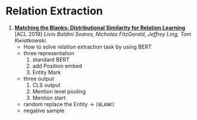 # Relation Extraction

1. [**Matching the Blanks: Distributional Similarity for Relation Learning**](https://github.com/iofu728/PaperRead/blob/master/paper/NLP/RelationExtraction/MatchingtheBlanks.pdf) [ACL 2019] _Livio Baldini Soares, Nicholas FitzGerald, Jeffrey Ling, Tom Kwiatkowski_.
   - How to solve relation extraction task by using BERT
   - three representation
     1. standard BERT
     2. add Position embed
     3. Entity Mark
   - three output
     1. CLS output
     2. Mention level pooling
     3. Mention start
   - random replace the Entity -> `[BLANK]`
   - negative sample
